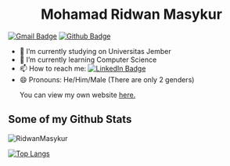 <h1 align="center">Mohamad Ridwan Masykur</h1>

[![Gmail Badge](https://img.shields.io/badge/-ridwanmasykur05@gmail.com-c14438?style=flat&logo=Gmail&logoColor=white&link=mailto:ridwanmasykur05@gmail.com)](mailto:ridwanmasykur05@gmail.com) 
[![Github Badge](https://img.shields.io/badge/-RidwanMasykur-grey?style=flat&logo=github&logoColor=white&link=https://github.com/RidwanMasykur/)](https://www.github.com/RidwanMasykur/) <p align='left'>

- 🔭 I’m currently studying on Universitas Jember
- 🌱 I’m currently learning Computer Science
- 📫 How to reach me: [![LinkedIn Badge](https://img.shields.io/badge/LinkedIn-0077B5?style=for-the-badge&logo=linkedin&logoColor=white&link=https://www.linkedin.com/in/mohamadridwanmasykur/)](https://www.linkedin.com/in/mohamadridwanmasykur/)
- 😄 Pronouns: He/Him/Male (There are only 2 genders)</p><p align='left'> You can view my own website <a href='https://wayneportfolioweb.netlify.app/ ' target=_blank><u>here</u>.</a></p>
## Some of my Github Stats
<p align=left> <img src=https://komarev.com/ghpvc/?username=RidwanMasykur alt=RidwanMasykur /> </p>

[![Top Langs](https://github-readme-stats.vercel.app/api/top-langs/?username=RidwanMasykur&layout=compact)](https://github.com/RidwanMasykur/github-readme-stats)
